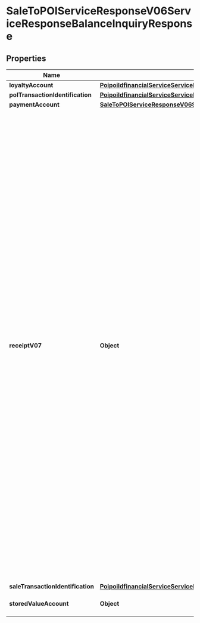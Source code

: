 # SaleToPOIServiceResponseV06ServiceResponseBalanceInquiryResponse

## Properties
Name | Type | Description | Notes
------------ | ------------- | ------------- | -------------
**loyaltyAccount** | [**PoipoiIdfinancialServiceServiceRequestBalanceInquiryRequestLoyaltyAccountRequestAccount**](PoipoiIdfinancialServiceServiceRequestBalanceInquiryRequestLoyaltyAccountRequestAccount.md) |  |  [optional]
**poITransactionIdentification** | [**PoipoiIdfinancialServiceServiceRequestBalanceInquiryRequestSaleTransactionIdentification**](PoipoiIdfinancialServiceServiceRequestBalanceInquiryRequestSaleTransactionIdentification.md) |  |  [optional]
**paymentAccount** | [**SaleToPOIServiceResponseV06ServiceResponseBalanceInquiryResponsePaymentAccount**](SaleToPOIServiceResponseV06ServiceResponseBalanceInquiryResponsePaymentAccount.md) |  |  [optional]
**receiptV07** | **Object** | Scope  The Receipt message is sent by the transaction administrator to a member of the system. It is sent to acknowledge the receipt of one or multiple messages sent previously.  The Receipt message is an application receipt acknowledgement and conveys information about the processing of the original message(s).  Usage  The Receipt message is used when the exchange of messages takes place in an asynchronous manner.  This may happen, for instance, when an action is requested from the transaction administrator (a deletion, modification or cancellation). The transaction administrator will first acknowledge the request (with a Receipt message) and then execute it.  The message can contain information based on the following elements: reference of the message(s) it acknowledges, the status code (optional) and further explanation:  - reference of the message it acknowledges  - potentially, a status code and an explanation. |  [optional]
**saleTransactionIdentification** | [**PoipoiIdfinancialServiceServiceRequestBalanceInquiryRequestSaleTransactionIdentification**](PoipoiIdfinancialServiceServiceRequestBalanceInquiryRequestSaleTransactionIdentification.md) |  |  [optional]
**storedValueAccount** | **Object** | Stored value account information. |  [optional]
